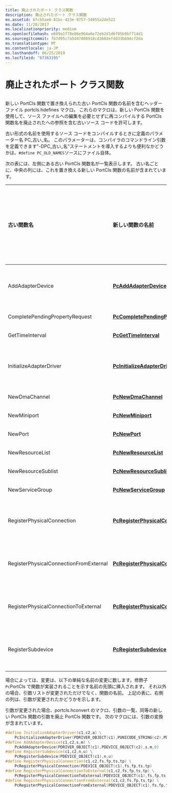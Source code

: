 ```yaml
---
title: 廃止されたポート クラス関数
description: 廃止されたポート クラス関数
ms.assetid: 6fcb5ae6-81bc-423e-9757-34955a2de522
ms.date: 11/28/2017
ms.localizationpriority: medium
ms.openlocfilehash: e609a1f78e86e964a6e72eb2d1d6f05b9bf71dd1
ms.sourcegitcommit: fb7d95c7a5d47860918cd3602efdd33b69dcf2da
ms.translationtype: MT
ms.contentlocale: ja-JP
ms.lasthandoff: 06/25/2019
ms.locfileid: "67363195"
---
```

# <a name="obsolete-port-class-functions"></a>廃止されたポート クラス関数


## <span id="ddk_obsolete_port_class_functions_ks"></span><span id="DDK_OBSOLETE_PORT_CLASS_FUNCTIONS_KS"></span>


新しい PortCls 関数で置き換えられた古い PortCls 関数の名前を含むヘッダー ファイル portcls.hdefines マクロ。 これらのマクロは、新しい PortCls 関数を使用して、ソース ファイルへの編集を必要とせずに再コンパイルする PortCls 関数名を廃止されたへの参照を含む古いソース コードを許可します。

古い形式の名前を使用するソース コードをコンパイルするときに定義のパラメーター名 PC\_古い\_名。 このパラメーターは、コンパイラのコマンドライン引数を定義できます"-DPC\_古い\_名"ステートメントを導入するよりも便利なかどうかは、`#define PC_OLD_NAMES`ソースにファイル自体。

次の表には、左側にある古い PortCls 関数名が一覧表示します。 古い名ごとに、中央の列には、これを置き換える新しい PortCls 関数の名前が含まれています。

<table>
<colgroup>
<col width="33%" />
<col width="33%" />
<col width="33%" />
</colgroup>
<thead>
<tr class="header">
<th align="left">古い関数名</th>
<th align="left">新しい関数の名前</th>
<th align="left">引数は変化しましたか。</th>
</tr>
</thead>
<tbody>
<tr class="odd">
<td align="left"><p>AddAdapterDevice</p></td>
<td align="left"><p><a href="https://docs.microsoft.com/windows-hardware/drivers/ddi/content/portcls/nf-portcls-pcaddadapterdevice" data-raw-source="[&lt;strong&gt;PcAddAdapterDevice&lt;/strong&gt;](https://docs.microsoft.com/windows-hardware/drivers/ddi/content/portcls/nf-portcls-pcaddadapterdevice)"><strong>PcAddAdapterDevice</strong></a></p></td>
<td align="left"><p>使用可能</p></td>
</tr>
<tr class="even">
<td align="left"><p>CompletePendingPropertyRequest</p></td>
<td align="left"><p><a href="https://docs.microsoft.com/windows-hardware/drivers/ddi/content/portcls/nf-portcls-pccompletependingpropertyrequest" data-raw-source="[&lt;strong&gt;PcCompletePendingPropertyRequest&lt;/strong&gt;](https://docs.microsoft.com/windows-hardware/drivers/ddi/content/portcls/nf-portcls-pccompletependingpropertyrequest)"><strong>PcCompletePendingPropertyRequest</strong></a></p></td>
<td align="left"><p>no</p></td>
</tr>
<tr class="odd">
<td align="left"><p>GetTimeInterval</p></td>
<td align="left"><p><a href="https://docs.microsoft.com/windows-hardware/drivers/ddi/content/portcls/nf-portcls-pcgettimeinterval" data-raw-source="[&lt;strong&gt;PcGetTimeInterval&lt;/strong&gt;](https://docs.microsoft.com/windows-hardware/drivers/ddi/content/portcls/nf-portcls-pcgettimeinterval)"><strong>PcGetTimeInterval</strong></a></p></td>
<td align="left"><p>no</p></td>
</tr>
<tr class="even">
<td align="left"><p>InitializeAdapterDriver</p></td>
<td align="left"><p><a href="https://docs.microsoft.com/windows-hardware/drivers/ddi/content/portcls/nf-portcls-pcinitializeadapterdriver" data-raw-source="[&lt;strong&gt;PcInitializeAdapterDriver&lt;/strong&gt;](https://docs.microsoft.com/windows-hardware/drivers/ddi/content/portcls/nf-portcls-pcinitializeadapterdriver)"><strong>PcInitializeAdapterDriver</strong></a></p></td>
<td align="left"><p>使用可能</p></td>
</tr>
<tr class="odd">
<td align="left"><p>NewDmaChannel</p></td>
<td align="left"><p><a href="https://docs.microsoft.com/windows-hardware/drivers/ddi/content/portcls/nf-portcls-pcnewdmachannel" data-raw-source="[&lt;strong&gt;PcNewDmaChannel&lt;/strong&gt;](https://docs.microsoft.com/windows-hardware/drivers/ddi/content/portcls/nf-portcls-pcnewdmachannel)"><strong>PcNewDmaChannel</strong></a></p></td>
<td align="left"><p>no</p></td>
</tr>
<tr class="even">
<td align="left"><p>NewMiniport</p></td>
<td align="left"><p><a href="https://docs.microsoft.com/windows-hardware/drivers/ddi/content/portcls/nf-portcls-pcnewminiport" data-raw-source="[&lt;strong&gt;PcNewMiniport&lt;/strong&gt;](https://docs.microsoft.com/windows-hardware/drivers/ddi/content/portcls/nf-portcls-pcnewminiport)"><strong>PcNewMiniport</strong></a></p></td>
<td align="left"><p>no</p></td>
</tr>
<tr class="odd">
<td align="left"><p>NewPort</p></td>
<td align="left"><p><a href="https://docs.microsoft.com/windows-hardware/drivers/ddi/content/portcls/nf-portcls-pcnewport" data-raw-source="[&lt;strong&gt;PcNewPort&lt;/strong&gt;](https://docs.microsoft.com/windows-hardware/drivers/ddi/content/portcls/nf-portcls-pcnewport)"><strong>PcNewPort</strong></a></p></td>
<td align="left"><p>no</p></td>
</tr>
<tr class="even">
<td align="left"><p>NewResourceList</p></td>
<td align="left"><p><a href="https://docs.microsoft.com/windows-hardware/drivers/ddi/content/portcls/nf-portcls-pcnewresourcelist" data-raw-source="[&lt;strong&gt;PcNewResourceList&lt;/strong&gt;](https://docs.microsoft.com/windows-hardware/drivers/ddi/content/portcls/nf-portcls-pcnewresourcelist)"><strong>PcNewResourceList</strong></a></p></td>
<td align="left"><p>no</p></td>
</tr>
<tr class="odd">
<td align="left"><p>NewResourceSublist</p></td>
<td align="left"><p><a href="https://docs.microsoft.com/windows-hardware/drivers/ddi/content/portcls/nf-portcls-pcnewresourcesublist" data-raw-source="[&lt;strong&gt;PcNewResourceSublist&lt;/strong&gt;](https://docs.microsoft.com/windows-hardware/drivers/ddi/content/portcls/nf-portcls-pcnewresourcesublist)"><strong>PcNewResourceSublist</strong></a></p></td>
<td align="left"><p>no</p></td>
</tr>
<tr class="even">
<td align="left"><p>NewServiceGroup</p></td>
<td align="left"><p><a href="https://docs.microsoft.com/windows-hardware/drivers/ddi/content/portcls/nf-portcls-pcnewservicegroup" data-raw-source="[&lt;strong&gt;PcNewServiceGroup&lt;/strong&gt;](https://docs.microsoft.com/windows-hardware/drivers/ddi/content/portcls/nf-portcls-pcnewservicegroup)"><strong>PcNewServiceGroup</strong></a></p></td>
<td align="left"><p>no</p></td>
</tr>
<tr class="odd">
<td align="left"><p>RegisterPhysicalConnection</p></td>
<td align="left"><p><a href="https://docs.microsoft.com/windows-hardware/drivers/ddi/content/portcls/nf-portcls-pcregisterphysicalconnection" data-raw-source="[&lt;strong&gt;PcRegisterPhysicalConnection&lt;/strong&gt;](https://docs.microsoft.com/windows-hardware/drivers/ddi/content/portcls/nf-portcls-pcregisterphysicalconnection)"><strong>PcRegisterPhysicalConnection</strong></a></p></td>
<td align="left"><p>使用可能</p></td>
</tr>
<tr class="even">
<td align="left"><p>RegisterPhysicalConnectionFromExternal</p></td>
<td align="left"><p><a href="https://docs.microsoft.com/windows-hardware/drivers/ddi/content/portcls/nf-portcls-pcregisterphysicalconnectionfromexternal" data-raw-source="[&lt;strong&gt;PcRegisterPhysicalConnectionFromExternal&lt;/strong&gt;](https://docs.microsoft.com/windows-hardware/drivers/ddi/content/portcls/nf-portcls-pcregisterphysicalconnectionfromexternal)"><strong>PcRegisterPhysicalConnectionFromExternal</strong></a></p></td>
<td align="left"><p>使用可能</p></td>
</tr>
<tr class="odd">
<td align="left"><p>RegisterPhysicalConnectionToExternal</p></td>
<td align="left"><p><a href="https://docs.microsoft.com/windows-hardware/drivers/ddi/content/portcls/nf-portcls-pcregisterphysicalconnectiontoexternal" data-raw-source="[&lt;strong&gt;PcRegisterPhysicalConnectionToExternal&lt;/strong&gt;](https://docs.microsoft.com/windows-hardware/drivers/ddi/content/portcls/nf-portcls-pcregisterphysicalconnectiontoexternal)"><strong>PcRegisterPhysicalConnectionToExternal</strong></a></p></td>
<td align="left"><p>使用可能</p></td>
</tr>
<tr class="even">
<td align="left"><p>RegisterSubdevice</p></td>
<td align="left"><p><a href="https://docs.microsoft.com/windows-hardware/drivers/ddi/content/portcls/nf-portcls-pcregistersubdevice" data-raw-source="[&lt;strong&gt;PcRegisterSubdevice&lt;/strong&gt;](https://docs.microsoft.com/windows-hardware/drivers/ddi/content/portcls/nf-portcls-pcregistersubdevice)"><strong>PcRegisterSubdevice</strong></a></p></td>
<td align="left"><p>使用可能</p></td>
</tr>
</tbody>
</table>

 

場合によっては、変更は、以下の単純な名前の変更に数します。修飾子`Pc`PortCls で関数が実装されることを示す名前の先頭に挿入されます。 それ以外の場合、引数リストが変更されただけでなく、関数の名前。 上記の表に、右側の列は、引数が変更されたかどうかを示します。

引数が変更された場合、portcls.hconvert のマクロ、引数の一覧、同等の新しい PortCls 関数の引数を廃止 PortCls 関数です。 次のマクロには、引数の変換が含まれています。

```cpp
#define InitializeAdapterDriver(c1,c2,a) \
    PcInitializeAdapterDriver(PDRIVER_OBJECT(c1),PUNICODE_STRING(c2),PDRIVER_ADD_DEVICE(a))
#define AddAdapterDevice(c1,c2,s,m) \
    PcAddAdapterDevice(PDRIVER_OBJECT(c1),PDEVICE_OBJECT(c2),s,m,0)
#define RegisterSubdevice(c1,c2,n,u) \
    PcRegisterSubdevice(PDEVICE_OBJECT(c1),n,u)
#define RegisterPhysicalConnection(c1,c2,fs,fp,ts,tp) \
    PcRegisterPhysicalConnection(PDEVICE_OBJECT(c1),fs,fp,ts,tp)
#define RegisterPhysicalConnectionToExternal(c1,c2,fs,fp,ts,tp) \
    PcRegisterPhysicalConnectionToExternal(PDEVICE_OBJECT(c1),fs,fp,ts,tp)
#define RegisterPhysicalConnectionFromExternal(c1,c2,fs,fp,ts,tp) \
    PcRegisterPhysicalConnectionFromExternal(PDEVICE_OBJECT(c1),fs,fp,ts,tp)
```

 

 





